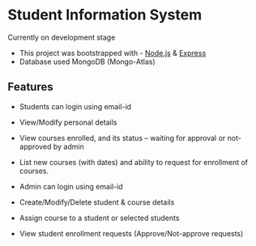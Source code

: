 # Student Information System

Currently on development stage
- This project was bootstrapped with - [Node.js](https://nodejs.org/en/docs/) & [Express](https://expressjs.com/en/guide/routing.html)
- Database used MongoDB (Mongo-Atlas)

## Features
* Students can login using email-id
* View/Modify personal details
* View courses enrolled, and its status – waiting for approval or not-approved by admin
* List new courses (with dates) and ability to request for enrollment of courses.


* Admin can login using email-id
* Create/Modify/Delete student & course details
* Assign course to a student or selected students
* View student enrollment requests (Approve/Not-approve requests)
	


